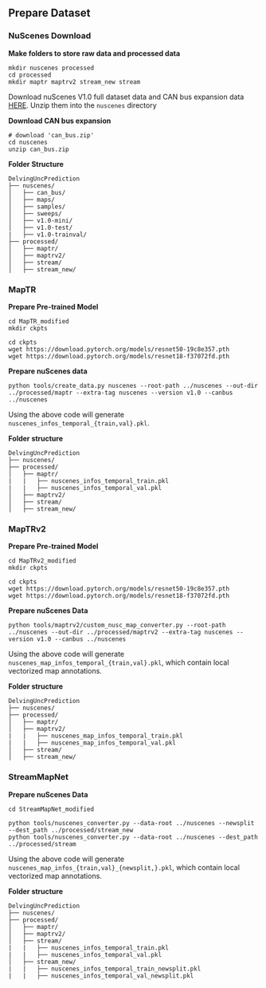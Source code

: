 ## Prepare Dataset

### NuScenes Download
**Make folders to store raw data and processed data**
```
mkdir nuscenes processed
cd processed
mkdir maptr maptrv2 stream_new stream
```
Download nuScenes V1.0 full dataset data and CAN bus expansion data [HERE](https://www.nuscenes.org/download). Unzip them into the `nuscenes` directory

**Download CAN bus expansion**
```
# download 'can_bus.zip'
cd nuscenes
unzip can_bus.zip 
```

**Folder Structure**
```
DelvingUncPrediction
├── nuscenes/
│   ├── can_bus/
│   ├── maps/
│   ├── samples/
│   ├── sweeps/
│   ├── v1.0-mini/
│   ├── v1.0-test/
|   ├── v1.0-trainval/
├── processed/
│   ├── maptr/
│   ├── maptrv2/
│   ├── stream/
│   ├── stream_new/
```

### MapTR

**Prepare Pre-trained Model**
```
cd MapTR_modified
mkdir ckpts

cd ckpts 
wget https://download.pytorch.org/models/resnet50-19c8e357.pth
wget https://download.pytorch.org/models/resnet18-f37072fd.pth
```

**Prepare nuScenes data**

```
python tools/create_data.py nuscenes --root-path ../nuscenes --out-dir ../processed/maptr --extra-tag nuscenes --version v1.0 --canbus ../nuscenes
```

Using the above code will generate `nuscenes_infos_temporal_{train,val}.pkl`.

**Folder structure**
```
DelvingUncPrediction
├── nuscenes/
├── processed/
│   ├── maptr/
|   |   ├── nuscenes_infos_temporal_train.pkl
|   |   ├── nuscenes_infos_temporal_val.pkl
│   ├── maptrv2/
│   ├── stream/
│   ├── stream_new/
```

### MapTRv2

**Prepare Pre-trained Model**
```
cd MapTRv2_modified
mkdir ckpts

cd ckpts 
wget https://download.pytorch.org/models/resnet50-19c8e357.pth
wget https://download.pytorch.org/models/resnet18-f37072fd.pth
```

**Prepare nuScenes Data**
```
python tools/maptrv2/custom_nusc_map_converter.py --root-path ../nuscenes --out-dir ../processed/maptrv2 --extra-tag nuscenes --version v1.0 --canbus ../nuscenes
```
Using the above code will generate `nuscenes_map_infos_temporal_{train,val}.pkl`, which contain local vectorized map annotations.

**Folder structure**
```
DelvingUncPrediction
├── nuscenes/
├── processed/
│   ├── maptr/
│   ├── maptrv2/
|   |   ├── nuscenes_map_infos_temporal_train.pkl
|   |   ├── nuscenes_map_infos_temporal_val.pkl
│   ├── stream/
│   ├── stream_new/
```

### StreamMapNet

**Prepare nuScenes Data**
```
cd StreamMapNet_modified

python tools/nuscenes_converter.py --data-root ../nuscenes --newsplit --dest_path ../processed/stream_new
python tools/nuscenes_converter.py --data-root ../nuscenes --dest_path ../processed/stream
```
Using the above code will generate `nuscenes_map_infos_{train,val}_{newsplit,}.pkl`, which contain local vectorized map annotations.

**Folder structure**
```
DelvingUncPrediction
├── nuscenes/
├── processed/
│   ├── maptr/
│   ├── maptrv2/
│   ├── stream/
|   |   ├── nuscenes_infos_temporal_train.pkl
|   |   ├── nuscenes_infos_temporal_val.pkl
│   ├── stream_new/
|   |   ├── nuscenes_infos_temporal_train_newsplit.pkl
|   |   ├── nuscenes_infos_temporal_val_newsplit.pkl
```
